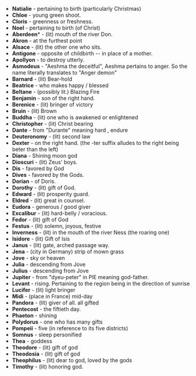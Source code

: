 * **Natialie** - pertaining to birth (particularly Christmas)
* **Chloe** - young green shoot. 
* **Cloris** - greenness or freshness. 
* **Noel** - pertaining to birth (of Christ)
* **Aberdeen*** - (lit) mouth of the river Don.
* **Akron** - at the furthest point
* **Alsace** - (lit) the other one who sits.
* **Antigone** - opposite of childbirth -- in place of a mother.
* **Apollyon** - to destroy utterly.
* **Asmodeus** - "Aeshma the deceitful", Aeshma pertains to anger. So the name literally translates to "Anger demon"
* **Barnard** - (lit) Bear-hold
* **Beatrice** - who makes happy / blessed
* **Beltane** - (possibly lit.) Blazing Fire
* **Benjamin** - son of the right hand. 
* **Berenice** - (lit) bringer of victory
* **Bruin** - (lit) Brown
* **Buddha** - (lit) one who is awakened or enlightened
* **Christopher** - (lit) Christ bearing
* **Dante** - from "Durante" meaning hard , endure
* **Deuteronomy** - (lit) second law
* **Dexter** - on the right hand. (the -ter suffix alludes to the right being beter than the left)
* **Diana** - Shining moon god
* **Dioscuri** - (lit) Zeus' boys.
* **Dis** - favored by God
* **Dives** - favored by the Gods.
* **Dorian** - of Doris. 
* **Dorothy** -  (lit) gift of God.
* **Edward** - (lit) prosperity guard.
* **Eldred** - (lit) great in counsel.
* **Eudora** - generous / good giver
* **Excalibur** - (lit) hard-belly / voracious.
* **Fedor** - (lit) gift of God
* **Festus** - (lit) solemn, joyous, festive
* **Inverness** - (lit) in the mouth of the river Ness (the roaring one)
* **Isidore** - (lit) Gift of Isis
* **Janus** - (lit) gate, arched passage way.
* **Jena** - (city in Germany) strip of mown grass
* **Jove** - sky or heaven
* **Julia** - descending from Jove
* **Julius** - descending from Jove
* **Jupiter** - from "dyeu-peter" in PIE meaning god-father.
* **Levant** - rising. Pertaining to the region being in the direction of sunrise
* **Lucifer** - (lit) light bringer
* **Midi** - (place in France) mid-day
* **Pandora** - (lit) giver of all. all gifted
* **Pentecost** - the fiftieth day.
* **Phaeton** - shining
* **Polydorus** - one who has many gifts
* **Pompeii** - five (in reference to its five districts)
* **Somnus** - sleep personified
* **Thea** - goddess
* **Theodore** - (lit) gift of god
* **Theodosia** - (lit) gift of god
* **Theophilus** - (lit) dear to god, loved by the gods
* **Timothy** - (lit) honoring god.